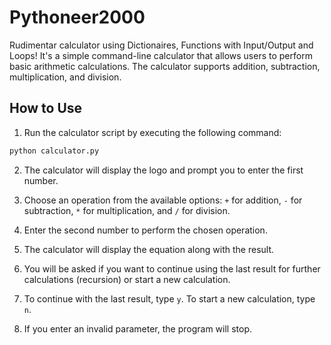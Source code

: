 # Pythoneer2000
 Rudimentar calculator using Dictionaires, Functions with Input/Output and Loops!
It's a simple command-line calculator that allows users to perform basic arithmetic calculations. The calculator supports addition, subtraction, multiplication, and division.

## How to Use

1. Run the calculator script by executing the following command:

```bash
python calculator.py
```

2. The calculator will display the logo and prompt you to enter the first number.

3. Choose an operation from the available options: `+` for addition, `-` for subtraction, `*` for multiplication, and `/` for division.

4. Enter the second number to perform the chosen operation.

5. The calculator will display the equation along with the result.

6. You will be asked if you want to continue using the last result for further calculations (recursion) or start a new calculation.

7. To continue with the last result, type `y`. To start a new calculation, type `n`.

8. If you enter an invalid parameter, the program will stop.
